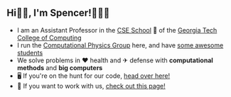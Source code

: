 ## Hi👋🏼, I'm Spencer!👨🏻‍💻

* I am an Assistant Professor in the [CSE School](https://cse.gatech.edu) 🏫 of the [Georgia Tech College of Computing](https://www.cc.gatech.edu/)
* I run the [Computational Physics Group](https://comp-physics.group) here, and have [some awesome students](https://comp-physics.group/team)
* We solve problems in ❤️ health and ✈ defense with **computational methods** and **big computers**
* 🖥️ If you're on the hunt for our code, [head over here!](https://github.com/comp-physics)
* 👥 If you want to work with us, [check out this page!](https://comp-physics.group/vacancies.html) 
